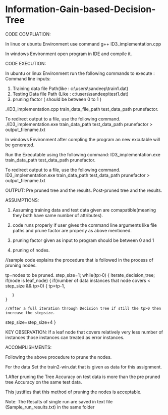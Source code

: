 # Information-Gain-based-Decision-Tree

CODE COMPLIATION:

In linux or ubuntu Environment 
use command g++ ID3_implementation.cpp 

In windows Environment open program in IDE and compile it.

CODE EXECUTION:

In ubuntu or linux Environment run the following commands to execute :
Command line inputs:
1. Training data file Path(like : c:\users\sandeep\train1.dat)
2. Testing Data file Path (Like : c:\users\sandeep\test1.dat)
3. pruning factor ( should be between 0 to 1 )

./ID3_implementation.cpp train_data_file_path test_data_path prunefactor.

To redirect output to a file, use the following command.
./ID3_implementation.exe train_data_path test_data_path prunefactor > output_filename.txt

In windows Environment after compling the program an new excutable will be generated.

Run the Executable using the following command:
ID3_implementation.exe train_data_path test_data_path prunefactor.

To redirect output to a file, use the following command.
ID3_implementation.exe train_data_path test_data_path prunefactor > output_filename.txt

OUTPUT:
 Pre pruned tree and the results.
 Post-pruned tree and the results.

ASSUMPTIONS:

1. Assuming training data and test data given are comapatible(meaning they both have same number of attributes).

2. code runs properly if user gives the command line arguments like file paths and prune factor are properly as above mentioned.

3. pruning factor given as input to program should be between 0 and 1

4. pruning of nodes.
  
//sample code explains the procedure that is followed in the process of pruning nodes.

   tp=nodes to be pruned.
   step_size=1; 
  while(tp>0)
  {
   iterate_decision_tree;
   if(node is leaf_node)
    {
      if(number of data instances that node covers < step_size && tp>0)
       {
          tp=tp-1,
          
       }
    }
          
    //After a full iteration through Decision tree if still the tp>0 then increase the stepsize.

  step_size=step_size+4 
  }
 
KEY OBSERVATION: If a leaf node that covers relatively very less number of instances those instances can treated as error instances. 

ACCOMPLISHMENTS:

Following the above procedure to prune the nodes.

For the data Set the train2-win.dat that is given as data for this assignment.

1.After pruning the Tree Accuracy on test data is more than the pre pruned tree Accuracy on the same test data.

 This justifies that this method of pruning the nodes is acceptable.

Note: The Results of single run are saved in text file (Sample_run_results.txt) in the same folder

